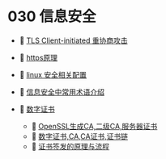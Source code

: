 # 030 信息安全

* 📄 [TLS Client-initiated 重协商攻击](siyuan://blocks/20240205134209-xhlnp1v)
* 📄 [https原理](siyuan://blocks/20240412105734-g6gvoek)
* 📄 [linux 安全相关配置](siyuan://blocks/20240401112054-3mlih3l)
* 📄 [信息安全中常用术语介绍](siyuan://blocks/20240408210643-jdmqjql)
* 📑 [数字证书](siyuan://blocks/20240411181708-5aabtc3)

  * 📄 [OpenSSL生成CA,二级CA,服务器证书 ](siyuan://blocks/20240411181651-spr3g0o)
  * 📄 [数字证书,CA,CA证书,证书链 ](siyuan://blocks/20240411172512-0ums6dy)
  * 📄 [证书签发的原理与流程](siyuan://blocks/20240411164057-52w5rt2)

‍
